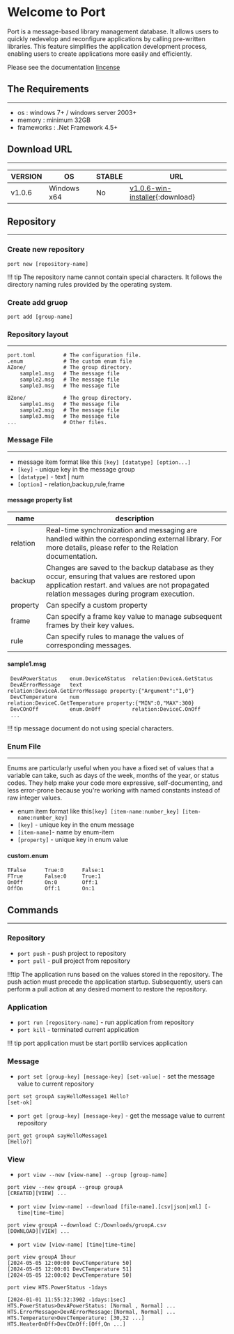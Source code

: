 # Welcome to Port

Port is a message-based library management database. It allows users to quickly redevelop and reconfigure applications by calling pre-written libraries. This feature simplifies the application development process, enabling users to create applications more easily and efficiently.

Please see the documentation [lincense](license.md)

## The Requirements 
---
* os         : windows 7+ / windows server 2003+
* memory     : minimum 32GB
* frameworks : .Net Framework 4.5+  


## Download URL
---

VERSION | OS |STABLE | URL 
------|--------|--------|--------
v1.0.6 | Windows x64 | No | [v1.0.6-win-installer](https://github.com/portget/port/archive/refs/tags/v1.0.6-win-installer.zip){:download}







## Repository
___

### Create new repository 
```
port new [repository-name]
```

!!! tip
    The repository name cannot contain special characters. 
    It follows the directory naming rules provided by the operating system.

### Create add gruop 
```
port add [group-name]
```


### Repository layout
___
    port.toml         # The configuration file.
    .enum             # The custom enum file 
    AZone/            # The group directory. 
        sample1.msg   # The message file
        sample2.msg   # The message file
        sample3.msg   # The message file

    BZone/            # The group directory. 
        sample1.msg   # The message file
        sample2.msg   # The message file
        sample3.msg   # The message file
    ...               # Other files.



### Message File
___
* message item format like this `[key] [datatype] [option...]`
* `[key]`      - unique key in the message group
* `[datatype]` - text | num 
* `[option]` - relation,backup,rule,frame

#### message property list 
 
 name|description
 ------|--------
 relation| Real-time synchronization and messaging are handled within the corresponding external library. For more details, please refer to the Relation documentation.
 backup  | Changes are saved to the backup database as they occur, ensuring that values are restored upon application restart. and values are not propagated relation messages during program execution.
 property| Can specify a custom property
 frame   | Can specify a frame key value to manage subsequent frames by their key values.
 rule    | Can specify rules to manage the values of corresponding messages. 


#### sample1.msg
``` 
 DevAPowerStatus    enum.DeviceAStatus  relation:DeviceA.GetStatus         
 DevAErrorMessage   text                relation:DeviceA.GetErrorMessage property:{"Argument":"1,0"}
 DevCTemperature    num                 relation:DeviceC.GetTemperature property:{"MIN":0,"MAX":300}
 DevCOnOff          enum.OnOff          relation:DeviceC.OnOff           
 ...
```

!!! tip
    message document do not using special characters. 


### Enum File
___

Enums are particularly useful when you have a fixed set of values that a variable can take, such as days of the week, months of the year, or status codes. They help make your code more expressive, self-documenting, and less error-prone because you're working with named constants instead of raw integer values. 

* enum item format like this`[key] [item-name:number_key] [item-name:number_key]` 
* `[key]`      - unique key in the enum message
* `[item-name]`- name by enum-item
* `[property]` - unique key in enum value




#### custom.enum
```
TFalse      True:0      False:1
FTrue       False:0     True:1
OnOff       On:0        Off:1
OffOn       Off:1       On:1
```



## Commands
___
### Repository
* `port push` - push project to repository
* `port pull` - pull project from repository

!!!tip
    The application runs based on the values stored in the repository. The push action must precede the application startup. 
    Subsequently, users can perform a pull action at any desired moment to restore the repository.



### Application 
* `port run [repository-name]` - run application from repository
* `port kill` - terminated current application


!!! tip
    port application must be start portlib services application


### Message
* `port set [group-key] [message-key] [set-value]` - set the message value to current repository
```
port set groupA sayHelloMessage1 Hello?
[set-ok]
```
* `port get [group-key] [message-key]` - get the message value to current repository
```
port get groupA sayHelloMessage1
[Hello?]
```
 
### View 
* `port view --new [view-name] --group [group-name]`
```
port view --new groupA --group groupA
[CREATED][VIEW] ...
```
* `port view [view-name] --download [file-name].[csv|json|xml] [-time|time~time]` 
```
port view groupA --download C:/Downloads/gruopA.csv
[DOWNLOAD][VIEW] ...
```
* `port view [view-name] [time|time~time]`
```
port view groupA 1hour
[2024-05-05 12:00:00 DevCTemperature 50]
[2024-05-05 12:00:01 DevCTemperature 51]
[2024-05-05 12:00:02 DevCTemperature 50]
```
```
port view HTS.PowerStatus -1days 

[2024-01-01 11:55:32:3902 -1days:1sec] HTS.PowerStatus>DevAPowerStatus: [Normal , Normal] ...
HTS.ErrorMessage>DevAErrorMessage:[Normal, Normal] ...
HTS.Temperature>DevCTemperature: [30,32 ...]
HTS.HeaterOnOff>DevCOnOff:[Off,On ...]
```
